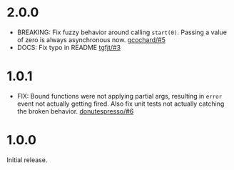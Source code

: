 # 2.0.0

- BREAKING: Fix fuzzy behavior around calling `start(0)`. Passing a value of
  zero is always asynchronous now.
  [gcochard/#5](https://github.com/DonutEspresso/reissue/pull/5)
- DOCS: Fix typo in README
  [tgfjt/#3](https://github.com/DonutEspresso/reissue/pull/3)

# 1.0.1

- FIX: Bound functions were not applying partial args, resulting in `error`
  event not actually getting fired. Also fix unit tests not actually catching
  the broken behavior.
  [donutespresso/#6](https://github.com/DonutEspresso/reissue/pull/6)

# 1.0.0

Initial release.
